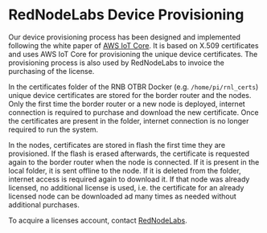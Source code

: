 # RedNodeLabs Device Provisioning

Our device provisioning process has been designed and implemented following the white paper of [AWS IoT Core](https://d1.awsstatic.com/whitepapers/device-manufacturing-provisioning.pdf). It is based on X.509 certificates and uses AWS IoT Core for provisioning the unique device certificates. The provisioning process is also used by RedNodeLabs to invoice the purchasing of the license.

In the certificates folder of the RNB OTBR Docker (e.g. `/home/pi/rnl_certs`) unique device certificates are stored for the border router and the nodes. Only the first time the border router or a new node is deployed, internet connection is required to purchase and download the new certificate. Once the certificates are present in the folder, internet connection is no longer required to run the system.

In the nodes, certificates are stored in flash the first time they are provisioned. If the flash is erased afterwards, the certificate is requested again to the border router when the node is connected. If it is present in the local folder, it is sent offline to the node. If it is deleted from the folder, internet access is required again to download it. If that node was already licensed, no additional license is used, i.e. the certificate for an already licensed node can be downloaded ad many times as needed without additional purchases.

To acquire a licenses account, contact [RedNodeLabs](mailto:info@rednodelabs.com).
